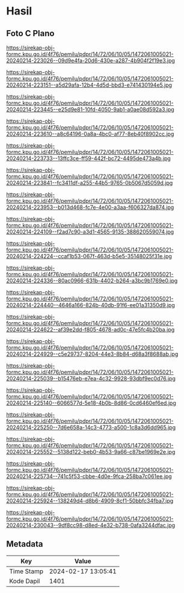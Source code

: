 # Hasil

## Foto C Plano

https://sirekap-obj-formc.kpu.go.id/4f76/pemilu/pdpr/14/72/06/10/05/1472061005021-20240214-223026--09d9e4fa-20d6-430e-a287-4b904f2f19e3.jpg

https://sirekap-obj-formc.kpu.go.id/4f76/pemilu/pdpr/14/72/06/10/05/1472061005021-20240214-223151--a5d29afa-12b4-4d5d-bbd3-e741430194e5.jpg

https://sirekap-obj-formc.kpu.go.id/4f76/pemilu/pdpr/14/72/06/10/05/1472061005021-20240214-223445--e25d9e81-10fd-4050-9ab1-a0ae08d592a3.jpg

https://sirekap-obj-formc.kpu.go.id/4f76/pemilu/pdpr/14/72/06/10/05/1472061005021-20240214-223610--a8c64196-0a8a-4bc0-af77-8eb40f8902cc.jpg

https://sirekap-obj-formc.kpu.go.id/4f76/pemilu/pdpr/14/72/06/10/05/1472061005021-20240214-223733--13ffc3ce-ff59-442f-bc72-4495de473a4b.jpg

https://sirekap-obj-formc.kpu.go.id/4f76/pemilu/pdpr/14/72/06/10/05/1472061005021-20240214-223841--fc3411df-a255-44b5-9765-0b5067d5059d.jpg

https://sirekap-obj-formc.kpu.go.id/4f76/pemilu/pdpr/14/72/06/10/05/1472061005021-20240214-223953--b013d468-fc7e-4e00-a3aa-f606327da874.jpg

https://sirekap-obj-formc.kpu.go.id/4f76/pemilu/pdpr/14/72/06/10/05/1472061005021-20240214-224109--f2ad7c90-a3d1-4565-9135-388620559074.jpg

https://sirekap-obj-formc.kpu.go.id/4f76/pemilu/pdpr/14/72/06/10/05/1472061005021-20240214-224224--ccaf1b53-067f-463d-b5e5-35148025f31e.jpg

https://sirekap-obj-formc.kpu.go.id/4f76/pemilu/pdpr/14/72/06/10/05/1472061005021-20240214-224336--80ac0966-631b-4402-b264-a3bc9b1769e0.jpg

https://sirekap-obj-formc.kpu.go.id/4f76/pemilu/pdpr/14/72/06/10/05/1472061005021-20240214-224440--4646a166-824b-40db-91f6-ee01a31350d9.jpg

https://sirekap-obj-formc.kpu.go.id/4f76/pemilu/pdpr/14/72/06/10/05/1472061005021-20240214-224622--af39e2dd-f805-4678-ad0c-47e5fc4b20ba.jpg

https://sirekap-obj-formc.kpu.go.id/4f76/pemilu/pdpr/14/72/06/10/05/1472061005021-20240214-224929--c5e29737-8204-44e3-8b84-d68a3f8688ab.jpg

https://sirekap-obj-formc.kpu.go.id/4f76/pemilu/pdpr/14/72/06/10/05/1472061005021-20240214-225039--b15476eb-e7ea-4c32-9928-93dbf9ec0d76.jpg

https://sirekap-obj-formc.kpu.go.id/4f76/pemilu/pdpr/14/72/06/10/05/1472061005021-20240214-225140--6066577d-5e18-4b0b-8d86-0cd6460ef6ed.jpg

https://sirekap-obj-formc.kpu.go.id/4f76/pemilu/pdpr/14/72/06/10/05/1472061005021-20240214-225250--7d6e658a-14c3-4773-a500-1c8a3d6dd965.jpg

https://sirekap-obj-formc.kpu.go.id/4f76/pemilu/pdpr/14/72/06/10/05/1472061005021-20240214-225552--5138d122-beb0-4b53-9a66-c87be1969e2e.jpg

https://sirekap-obj-formc.kpu.go.id/4f76/pemilu/pdpr/14/72/06/10/05/1472061005021-20240214-225734--741c5f53-cbbe-4d0e-9fca-258ba7c061ee.jpg

https://sirekap-obj-formc.kpu.go.id/4f76/pemilu/pdpr/14/72/06/10/05/1472061005021-20240214-225924--138249d4-d8b6-4909-8cf1-50bbfc34fba7.jpg

https://sirekap-obj-formc.kpu.go.id/4f76/pemilu/pdpr/14/72/06/10/05/1472061005021-20240214-230043--9df8cc98-d8ed-4e32-b738-0afa3244dfac.jpg


## Metadata

| Key        | Value               |
| ---------- | ------------------- |
| Time Stamp | 2024-02-17 13:05:41 |
| Kode Dapil | 1401                |



